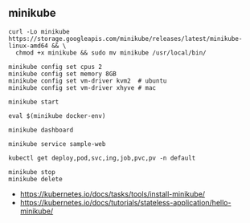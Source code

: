 ## minikube
```
curl -Lo minikube https://storage.googleapis.com/minikube/releases/latest/minikube-linux-amd64 && \
  chmod +x minikube && sudo mv minikube /usr/local/bin/

minikube config set cpus 2
minikube config set memory 8GB
minikube config set vm-driver kvm2  # ubuntu
minikube config set vm-driver xhyve # mac

minikube start

eval $(minikube docker-env)

minikube dashboard

minikube service sample-web

kubectl get deploy,pod,svc,ing,job,pvc,pv -n default

minikube stop
minikube delete
```
 * https://kubernetes.io/docs/tasks/tools/install-minikube/
 * https://kubernetes.io/docs/tutorials/stateless-application/hello-minikube/
